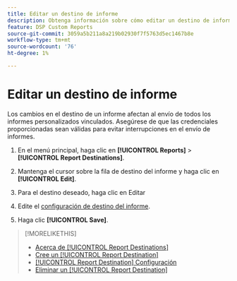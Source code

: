 ```yaml
---
title: Editar un destino de informe
description: Obtenga información sobre cómo editar un destino de informe.
feature: DSP Custom Reports
source-git-commit: 3059a5b211a8a219b02930f7f5763d5ec1467b8e
workflow-type: tm+mt
source-wordcount: '76'
ht-degree: 1%

---
```


# Editar un destino de informe

Los cambios en el destino de un informe afectan al envío de todos los informes personalizados vinculados. Asegúrese de que las credenciales proporcionadas sean válidas para evitar interrupciones en el envío de informes.

1. En el menú principal, haga clic en **[!UICONTROL Reports]** > **[!UICONTROL Report Destinations]**.

1. Mantenga el cursor sobre la fila de destino del informe y haga clic en **[!UICONTROL Edit]**.

1. Para el destino deseado, haga clic en Editar

1. Edite el [configuración de destino del informe](/help/dsp/reports/report-destinations/report-destination-settings.md).

1. Haga clic **[!UICONTROL Save]**.

>[!MORELIKETHIS]
>
>* [Acerca de [!UICONTROL Report Destinations]](/help/dsp/reports/report-destinations/report-destination-about.md)
>* [Cree un [!UICONTROL Report Destination]](/help/dsp/reports/report-destinations/report-destination-create.md)
>* [[!UICONTROL Report Destination] Configuración](/help/dsp/reports/report-destinations/report-destination-settings.md)
>* [Eliminar un [!UICONTROL Report Destination]](/help/dsp/reports/report-destinations/report-destination-delete.md)


